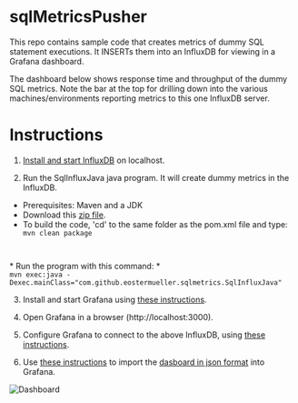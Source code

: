 # sqlMetricsPusher
This repo contains sample code that creates metrics of dummy SQL statement executions.  It INSERTs them into an InfluxDB for viewing in a Grafana dashboard.

The dashboard below shows response time and throughput of the dummy SQL metrics.
Note the bar at the top for drilling down into the various machines/environments reporting metrics to this one InfluxDB server.

# Instructions
1) [Install and start InfluxDB](https://influxdb.com/docs/v0.9/introduction/installation.html) on localhost.

2) Run the SqlInfluxJava java program.  It will create dummy metrics in the InfluxDB.  
* Prerequisites:  Maven and a JDK
* Download this [zip file](https://github.com/eostermueller/sqlMetricsPusher/archive/master.zip).
* To build the code, 'cd' to the same folder as the pom.xml file and type: <code>
mvn clean package
</code>
* Run the program with this command:
* <code>
mvn exec:java -Dexec.mainClass="com.github.eostermueller.sqlmetrics.SqlInfluxJava"
</code>

3) Install and start Grafana using [these instructions](http://docs.grafana.org/installation/installation/).

4) Open Grafana in a browser (http://localhost:3000).

5) Configure Grafana to connect to the above InfluxDB, using [these instructions](http://docs.grafana.org/datasources/influxdb/).

6) Use [these instructions](http://docs.grafana.org/reference/export_import/) to import the [dasboard in json format](https://github.com/eostermueller/sqlMetricsPusher/raw/master/src/main/resources/grafanaSqlDashboard.json) into Grafana.

![Dashboard](https://cloud.githubusercontent.com/assets/175773/9430473/8fb4e5d4-49bc-11e5-9f26-176a730b3f76.png)
